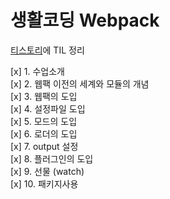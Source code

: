 # 생활코딩 Webpack

[티스토리](https://jm-coding.tistory.com/7?category=979558)에 TIL 정리

[x] 1. 수업소개   
[x] 2. 웹팩 이전의 세계와 모듈의 개념   
[x] 3. 웹팩의 도입   
[x] 4. 설정파일 도입   
[x] 5. 모드의 도입   
[x] 6. 로더의 도입   
[x] 7. output 설정   
[x] 8. 플러그인의 도입   
[x] 9. 선물 (watch)   
[x] 10. 패키지사용   